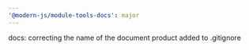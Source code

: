 ```yaml
---
'@modern-js/module-tools-docs': major
---
```


docs: correcting the name of the document product added to .gitignore
